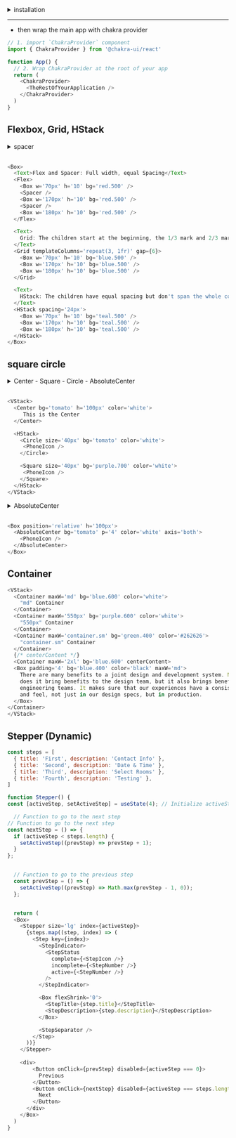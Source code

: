 <details>
  <summary>
  installation
  </summary>

    npm i @chakra-ui/react @emotion/react @emotion/styled framer-motion
</details>

*** 

- then wrap the main app with chakra provider

```js
// 1. import `ChakraProvider` component
import { ChakraProvider } from '@chakra-ui/react'

function App() {
  // 2. Wrap ChakraProvider at the root of your app
  return (
    <ChakraProvider>
      <TheRestOfYourApplication />
    </ChakraProvider>
  )
}
```


## Flexbox, Grid, HStack

<details>
  <summary>
     spacer
  </summary>
  after taking each children their space, the spacer will take the rest of the space
</details> </br>

```js
<Box>
  <Text>Flex and Spacer: Full width, equal Spacing</Text>
  <Flex>
    <Box w='70px' h='10' bg='red.500' />
    <Spacer />
    <Box w='170px' h='10' bg='red.500' />
    <Spacer />
    <Box w='180px' h='10' bg='red.500' />
  </Flex>

  <Text>
    Grid: The children start at the beginning, the 1/3 mark and 2/3 mark
  </Text>
  <Grid templateColumns='repeat(3, 1fr)' gap={6}>
    <Box w='70px' h='10' bg='blue.500' />
    <Box w='170px' h='10' bg='blue.500' />
    <Box w='180px' h='10' bg='blue.500' />
  </Grid>

  <Text>
    HStack: The children have equal spacing but don't span the whole container
  </Text>
  <HStack spacing='24px'>
    <Box w='70px' h='10' bg='teal.500' />
    <Box w='170px' h='10' bg='teal.500' />
    <Box w='180px' h='10' bg='teal.500' />
  </HStack>
</Box>
```

## square circle

<details>
  <summary>
     Center - Square - Circle - AbsoluteCenter
  </summary>
  - Center: centers its child given width and height </br>
  - Square: centers its child given size (width and height) </br>
  - Circle: a Square with round border-radius </br>
  - AbsoluteCenter: centers relative to its parent by given axis </br>
</details> </br>

```js
<VStack>
  <Center bg='tomato' h='100px' color='white'>
     This is the Center
  </Center>

  <HStack>
    <Circle size='40px' bg='tomato' color='white'>
     <PhoneIcon />
    </Circle>

    <Square size='40px' bg='purple.700' color='white'>
     <PhoneIcon />
    </Square>
  </HStack>
</VStack>
```
<details>
  <summary>
     AbsoluteCenter
  </summary>
  axis prop which is could be "both" (by default), "horizontal" or "vertical" </br>
</details> </br>

```js
<Box position='relative' h='100px'>
  <AbsoluteCenter bg='tomato' p='4' color='white' axis='both'>
    <PhoneIcon />
  </AbsoluteCenter>
</Box>
```

## Container

```js
<VStack>
  <Container maxW='md' bg='blue.600' color='white'>
    "md" Container
  </Container>
  <Container maxW='550px' bg='purple.600' color='white'>
    "550px" Container
  </Container>
  <Container maxW='container.sm' bg='green.400' color='#262626'>
    "container.sm" Container
  </Container>
  {/* centerContent */}
  <Container maxW='2xl' bg='blue.600' centerContent>
  <Box padding='4' bg='blue.400' color='black' maxW='md'>
    There are many benefits to a joint design and development system. Not only
    does it bring benefits to the design team, but it also brings benefits to
    engineering teams. It makes sure that our experiences have a consistent look
    and feel, not just in our design specs, but in production.
  </Box>
</Container>
</VStack>
```

##  Stepper (Dynamic)

```js
const steps = [
  { title: 'First', description: 'Contact Info' },
  { title: 'Second', description: 'Date & Time' },
  { title: 'Third', description: 'Select Rooms' },
  { title: 'Fourth', description: 'Testing' },
]

function Stepper() {
const [activeStep, setActiveStep] = useState(4); // Initialize activeStep to 0

  // Function to go to the next step
// Function to go to the next step
const nextStep = () => {
  if (activeStep < steps.length) {
    setActiveStep((prevStep) => prevStep + 1);
  }
};


  // Function to go to the previous step
  const prevStep = () => {
    setActiveStep((prevStep) => Math.max(prevStep - 1, 0));
  };


  return (
  <Box>
    <Stepper size='lg' index={activeStep}>
      {steps.map((step, index) => (
        <Step key={index}>
          <StepIndicator>
            <StepStatus
              complete={<StepIcon />}
              incomplete={<StepNumber />}
              active={<StepNumber />}
            />
          </StepIndicator>

          <Box flexShrink='0'>
            <StepTitle>{step.title}</StepTitle>
            <StepDescription>{step.description}</StepDescription>
          </Box>

          <StepSeparator />
        </Step>
      ))}
    </Stepper>
    
    <div>
        <Button onClick={prevStep} disabled={activeStep === 0}>
          Previous
        </Button>
        <Button onClick={nextStep} disabled={activeStep === steps.length             - 1}>
          Next
        </Button>
      </div>
    </Box>
  )
}

```